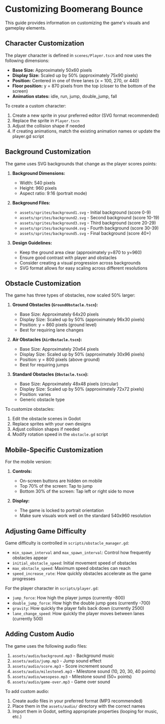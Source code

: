 # Customizing Boomerang Bounce

This guide provides information on customizing the game's visuals and gameplay elements.

## Character Customization

The player character is defined in `scenes/Player.tscn` and now uses the following dimensions:

- **Base Size:** Approximately 50x60 pixels
- **Display Size:** Scaled up by 50% (approximately 75x90 pixels)
- **Position:** Centered in one of three lanes (x = 100, 270, or 440)
- **Floor position:** y = 870 pixels from the top (closer to the bottom of the screen)
- **Animation states:** idle, run, jump, double_jump, fall

To create a custom character:

1. Create a new sprite in your preferred editor (SVG format recommended)
2. Replace the sprite in `Player.tscn`
3. Adjust the collision shape if needed
4. If creating animations, match the existing animation names or update the player.gd script

## Background Customization

The game uses SVG backgrounds that change as the player scores points:

1. **Background Dimensions:**
   - Width: 540 pixels
   - Height: 960 pixels
   - Aspect ratio: 9:16 (portrait mode)

2. **Background Files:**
   - `assets/sprites/background1.svg` - Initial background (score 0-9)
   - `assets/sprites/background2.svg` - Second background (score 10-19)
   - `assets/sprites/background3.svg` - Third background (score 20-29)
   - `assets/sprites/background4.svg` - Fourth background (score 30-39)
   - `assets/sprites/background5.svg` - Final background (score 40+)

3. **Design Guidelines:**
   - Keep the ground area clear (approximately y=870 to y=960)
   - Ensure good contrast with player and obstacles
   - Consider creating a visual progression across backgrounds
   - SVG format allows for easy scaling across different resolutions

## Obstacle Customization

The game has three types of obstacles, now scaled 50% larger:

1. **Ground Obstacles (`GroundObstacle.tscn`):**
   - Base Size: Approximately 64x20 pixels
   - Display Size: Scaled up by 50% (approximately 96x30 pixels)
   - Position: y = 860 pixels (ground level)
   - Best for requiring lane changes

2. **Air Obstacles (`AirObstacle.tscn`):**
   - Base Size: Approximately 20x64 pixels
   - Display Size: Scaled up by 50% (approximately 30x96 pixels)
   - Position: y = 800 pixels (above ground)
   - Best for requiring jumps

3. **Standard Obstacles (`Obstacle.tscn`):**
   - Base Size: Approximately 48x48 pixels (circular)
   - Display Size: Scaled up by 50% (approximately 72x72 pixels)
   - Position: varies
   - Generic obstacle type

To customize obstacles:

1. Edit the obstacle scenes in Godot
2. Replace sprites with your own designs
3. Adjust collision shapes if needed
4. Modify rotation speed in the `obstacle.gd` script

## Mobile-Specific Customization

For the mobile version:

1. **Controls:**
   - On-screen buttons are hidden on mobile
   - Top 70% of the screen: Tap to jump
   - Bottom 30% of the screen: Tap left or right side to move

2. **Display:**
   - The game is locked to portrait orientation
   - Make sure visuals work well on the standard 540x960 resolution

## Adjusting Game Difficulty

Game difficulty is controlled in `scripts/obstacle_manager.gd`:

- `min_spawn_interval` and `max_spawn_interval`: Control how frequently obstacles appear
- `initial_obstacle_speed`: Initial movement speed of obstacles
- `max_obstacle_speed`: Maximum speed obstacles can reach
- `speed_increase_rate`: How quickly obstacles accelerate as the game progresses

For the player character in `scripts/player.gd`:
- `jump_force`: How high the player jumps (currently -800)
- `double_jump_force`: How high the double jump goes (currently -700)
- `gravity`: How quickly the player falls back down (currently 2500)
- `lane_change_speed`: How quickly the player moves between lanes (currently 500)

## Adding Custom Audio

The game uses the following audio files:

1. `assets/audio/background.mp3` - Background music
2. `assets/audio/jump.mp3` - Jump sound effect
3. `assets/audio/score.mp3` - Score increment sound
4. `assets/audio/milestone5.mp3` - Milestone sound (10, 20, 30, 40 points)
5. `assets/audio/wesopeso.mp3` - Milestone sound (50+ points)
6. `assets/audio/game-over.mp3` - Game over sound

To add custom audio:
1. Create audio files in your preferred format (MP3 recommended)
2. Place them in the `assets/audio/` directory with the correct names
3. Import them in Godot, setting appropriate properties (looping for music, etc.)
